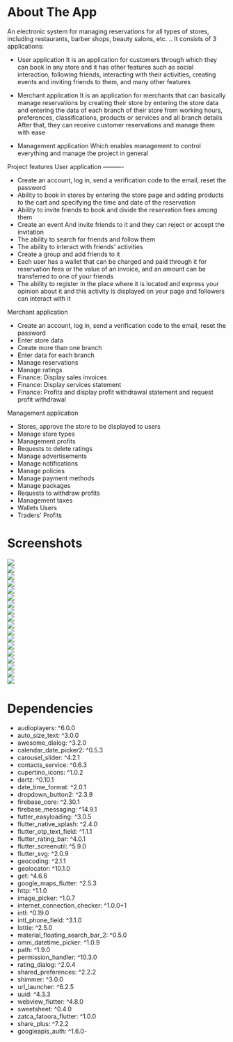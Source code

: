 # About The App

An electronic system for managing reservations for all types of stores, including restaurants, barber shops, beauty salons, etc.
..
It consists of 3 applications:

- User application
  It is an application for customers through which they can book in any store and it has other features such as social interaction, following friends, interacting with their activities, creating events and inviting friends to them, and many other features

- Merchant application
  It is an application for merchants that can basically manage reservations by creating their store by entering the store data and entering the data of each branch of their store from working hours, preferences, classifications, products or services and all branch details
  After that, they can receive customer reservations and manage them with ease

- Management application
  Which enables management to control everything and manage the project in general

Project features
User application
———-

- Create an account, log in, send a verification code to the email, reset the password
- Ability to book in stores by entering the store page and adding products to the cart and specifying the time and date of the reservation
- Ability to invite friends to book and divide the reservation fees among them
- Create an event And invite friends to it and they can reject or accept the invitation
- The ability to search for friends and follow them
- The ability to interact with friends' activities
- Create a group and add friends to it
- Each user has a wallet that can be charged and paid through it for reservation fees or the value of an invoice, and an amount can be transferred to one of your friends
- The ability to register in the place where it is located and express your opinion about it and this activity is displayed on your page and followers can interact with it

Merchant application

- Create an account, log in, send a verification code to the email, reset the password
- Enter store data
- Create more than one branch
- Enter data for each branch
- Manage reservations
- Manage ratings
- Finance: Display sales invoices
- Finance: Display services statement
- Finance: Profits and display profit withdrawal statement and request profit withdrawal

Management application

- Stores, approve the store to be displayed to users
- Manage store types
- Management profits
- Requests to delete ratings
- Manage advertisements
- Manage notifications
- Manage policies
- Manage payment methods
- Manage packages
- Requests to withdraw profits
- Management taxes
- Wallets Users
- Traders' Profits

# Screenshots

<div>
<img src= "https://github.com/user-attachments/assets/54bcaa4e-254e-4190-92dd-175be2cebe27">
</div>

<div>
<img src= "https://github.com/user-attachments/assets/2647ee62-96e5-4d1e-af97-37c23f0437d5">
</div>

<div>
<img src= "https://github.com/user-attachments/assets/d5dea3bc-09ff-489a-b67a-f0820c193ab3">
</div>

<div>
<img src= "https://github.com/user-attachments/assets/0adb74b3-835a-418f-95dd-ea4de353652b">
</div>

<div>
<img src= "https://github.com/user-attachments/assets/8b4d272b-8df0-49a3-8b94-c447f9080fad">
</div>

<div>
<img src= "https://github.com/user-attachments/assets/8d09de7d-d4fa-41fd-a7c9-3bae441062ea">
</div>

<div>
<img src= "https://github.com/user-attachments/assets/73b53ffa-1c68-46e0-ae47-89b8f04b61b3">
</div>

<div>
<img src= "https://github.com/user-attachments/assets/f5d96bc8-3ba6-4dec-b31c-277e1312970b">
</div>

<div>
<img src= "https://github.com/user-attachments/assets/a146c37c-5b01-471b-bcc6-be6e7fba7585">
</div>

<div>
<img src= "https://github.com/user-attachments/assets/abd6a5da-175b-4410-b3a1-da9a50c98eef">
</div>

<div>
<img src= "https://github.com/user-attachments/assets/eb19fc08-20fd-41ca-bfb5-f529e383986a">
</div>

<div>
<img src= "https://github.com/user-attachments/assets/feb63b49-53e0-4bd7-aa06-e05992edf073">
</div>

<div>
<img src= "https://github.com/user-attachments/assets/e4f88775-1157-4c0e-806f-7f450b674ddc">
</div>

<div>
<img src= "https://github.com/user-attachments/assets/83ec8ecc-97a8-4acc-9332-d7331625c107">
</div>

<div>
<img src= "https://github.com/user-attachments/assets/e108a41e-4fe6-4ec9-998f-89c259077e7a">
</div>

<div>
<img src= "https://github.com/user-attachments/assets/56a7aa2a-42b1-4e75-a26f-d77a0a0912df">
</div>

<div>
<img src= "https://github.com/user-attachments/assets/cc80e806-c9fb-4353-94c3-f6c8698f4d50">
</div>

<div>
<img src= "https://github.com/user-attachments/assets/38557307-368d-4a0b-b5e4-fa5a623de6aa">
</div>

# Dependencies

- audioplayers: ^6.0.0
- auto_size_text: ^3.0.0
- awesome_dialog: ^3.2.0
- calendar_date_picker2: ^0.5.3
- carousel_slider: ^4.2.1
- contacts_service: ^0.6.3
- cupertino_icons: ^1.0.2
- dartz: ^0.10.1
- date_time_format: ^2.0.1
- dropdown_button2: ^2.3.9
- firebase_core: ^2.30.1
- firebase_messaging: ^14.9.1
- futter_easyloading: ^3.0.5
- flutter_native_splash: ^2.4.0
- flutter_otp_text_field: ^1.1.1
- flutter_rating_bar: ^4.0.1
- flutter_screenutil: ^5.9.0
- flutter_svg: ^2.0.9
- geocoding: ^2.1.1
- geolocator: ^10.1.0
- get: ^4.6.6
- google_maps_flutter: ^2.5.3
- http: ^1.1.0
- image_picker: ^1.0.7
- internet_connection_checker: ^1.0.0+1
- intl: ^0.19.0
- intl_phone_field: ^3.1.0
- lottie: ^2.5.0
- material_floating_search_bar_2: ^0.5.0
- omni_datetime_picker: ^1.0.9
- path: ^1.9.0
- permission_handler: ^10.3.0
- rating_dialog: ^2.0.4
- shared_preferences: ^2.2.2
- shimmer: ^3.0.0
- url_launcher: ^6.2.5
- uuid: ^4.3.3
- webview_flutter: ^4.8.0
- sweetsheet: ^0.4.0
- zatca_fatoora_flutter: ^1.0.0
- share_plus: ^7.2.2
- googleapis_auth: ^1.6.0-
